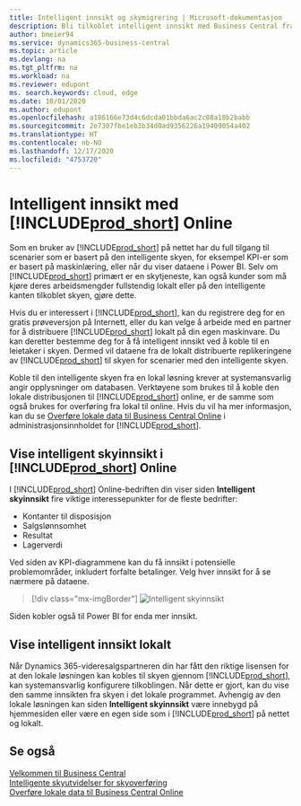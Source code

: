 ```yaml
---
title: Intelligent innsikt og skymigrering | Microsoft-dokumentasjon
description: Bli tilkoblet intelligent innsikt med Business Central fra din lokale løsning. Lær hvordan du migrerer til skyen.
author: bmeier94
ms.service: dynamics365-business-central
ms.topic: article
ms.devlang: na
ms.tgt_pltfrm: na
ms.workload: na
ms.reviewer: edupont
ms. search.keywords: cloud, edge
ms.date: 10/01/2020
ms.author: edupont
ms.openlocfilehash: a186166e73d4c6dcda01bbda6ac2c88a18b2babb
ms.sourcegitcommit: 2e7307fbe1eb3b34d0ad9356226a19409054a402
ms.translationtype: HT
ms.contentlocale: nb-NO
ms.lasthandoff: 12/17/2020
ms.locfileid: "4753720"
---
```

# <a name="intelligent-insights-with-prod_short-online"></a>Intelligent innsikt med [!INCLUDE[prod_short](includes/prod_short.md)] Online

Som en bruker av [!INCLUDE[prod_short](includes/prod_short.md)] på nettet har du full tilgang til scenarier som er basert på den intelligente skyen, for eksempel KPI-er som er basert på maskinlæring, eller når du viser dataene i Power BI. Selv om [!INCLUDE[prod_short](includes/prod_short.md)] primært er en skytjeneste, kan også kunder som må kjøre deres arbeidsmengder fullstendig lokalt eller på den intelligente kanten tilkoblet skyen, gjøre dette.  

Hvis du er interessert i [!INCLUDE[prod_short](includes/prod_short.md)], kan du registrere deg for en gratis prøveversjon på Internett, eller du kan velge å arbeide med en partner for å distribuere [!INCLUDE[prod_short](includes/prod_short.md)] lokalt på din egen maskinvare. Du kan deretter bestemme deg for å få intelligent innsikt ved å koble til en leietaker i skyen. Dermed vil dataene fra de lokalt distribuerte replikeringene av [!INCLUDE[prod_short](includes/prod_short.md)] til skyen for scenarier med den intelligente skyen.  

Koble til den intelligente skyen fra en lokal løsning krever at systemansvarlig angir opplysninger om databasen. Verktøyene som brukes til å koble den lokale distribusjonen til [!INCLUDE[prod_short](includes/prod_short.md)] online, er de samme som også brukes for overføring fra lokal til online. Hvis du vil ha mer informasjon, kan du se [Overføre lokale data til Business Central Online](/dynamics365/business-central/dev-itpro/administration/migrate-data) i administrasjonsinnholdet for [!INCLUDE[prod_short](includes/prod_short.md)].  

## <a name="viewing-intelligent-cloud-insights-in-prod_short-online"></a>Vise intelligent skyinnsikt i [!INCLUDE[prod_short](includes/prod_short.md)] Online

I [!INCLUDE[prod_short](includes/prod_short.md)] Online-bedriften din viser siden **Intelligent skyinnsikt** fire viktige interessepunkter for de fleste bedrifter:

- Kontanter til disposisjon
- Salgslønnsomhet
- Resultat
- Lagerverdi

Ved siden av KPI-diagrammene kan du få innsikt i potensielle problemområder, inkludert forfalte betalinger. Velg hver innsikt for å se nærmere på dataene.  

> [!div class="mx-imgBorder"]
> ![Intelligent skyinnsikt](media/across-intelligent-cloud/intelligentcloudApril19.png "Viser siden Intelligent skyinnsikt i Business Central")

Siden kobler også til Power BI for enda mer innsikt.

## <a name="viewing-intelligent-insights-on-premises"></a>Vise intelligent innsikt lokalt

Når Dynamics 365-videresalgspartneren din har fått den riktige lisensen for at den lokale løsningen kan kobles til skyen gjennom [!INCLUDE[prod_short](includes/prod_short.md)], kan systemansvarlig konfigurere tilkoblingen. Når dette er gjort, kan du vise den samme innsikten fra skyen i det lokale programmet. Avhengig av den lokale løsningen kan siden **Intelligent skyinnsikt** være innebygd på hjemmesiden eller være en egen side som i [!INCLUDE[prod_short](includes/prod_short.md)] på nettet og lokalt.  

## <a name="see-also"></a>Se også

[Velkommen til Business Central](index.md)  
[Intelligente skyutvidelser for skyoverføring](ui-extensions-data-replication.md)  
[Overføre lokale data til Business Central Online](/dynamics365/business-central/dev-itpro/administration/migrate-data)  
